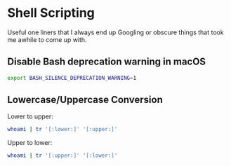 # Shell Scripting

Useful one liners that I always end up Googling or obscure things that took me awhile to come up with.

## Disable Bash deprecation warning in macOS

```bash
export BASH_SILENCE_DEPRECATION_WARNING=1
```

## Lowercase/Uppercase Conversion

Lower to upper:

```bash
whoami | tr '[:lower:]' '[:upper:]'
```

Upper to lower:

```bash
whoami | tr '[:upper:]' '[:lower:]'
```

